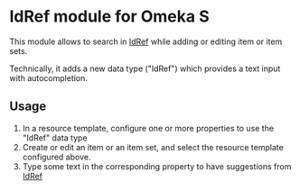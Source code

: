 # IdRef module for Omeka S

This module allows to search in [IdRef] while adding or editing item or item sets.

Technically, it adds a new data type ("IdRef") which provides a text input with autocompletion.

## Usage

1. In a resource template, configure one or more properties to use the "IdRef" data type
2. Create or edit an item or an item set, and select the resource template configured above.
3. Type some text in the corresponding property to have suggestions from [IdRef]

[IdRef]: http://www.idref.fr
